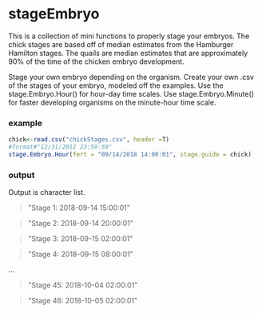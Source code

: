 # stageEmbryo
This is a collection of mini functions to properly stage your embryos. The chick stages are based off of median estimates from the Hamburger Hamilton stages. The quails are median estimates that are approximately 90% of the time of the chicken embryo development.

Stage your own embryo depending on the organism. Create your own .csv of the stages of your embryo, modeled off the examples. Use the stage.Embryo.Hour() for hour-day time scales. Use stage.Embryo.Minute() for faster developing organisms on the minute-hour time scale.
### example
```r
chick<-read.csv("chickStages.csv", header =T)
#format#"12/31/2012 23:59:59"
stage.Embryo.Hour(fert = "09/14/2018 14:00:01", stage.guide = chick)
```
### output
Output is character list.
> "Stage 1: 2018-09-14 15:00:01"

> "Stage 2: 2018-09-14 20:00:01"

> "Stage 3: 2018-09-15 02:00:01"

> "Stage 4: 2018-09-15 08:00:01"

...

> "Stage 45: 2018-10-04 02:00:01"

> "Stage 46: 2018-10-05 02:00:01"

